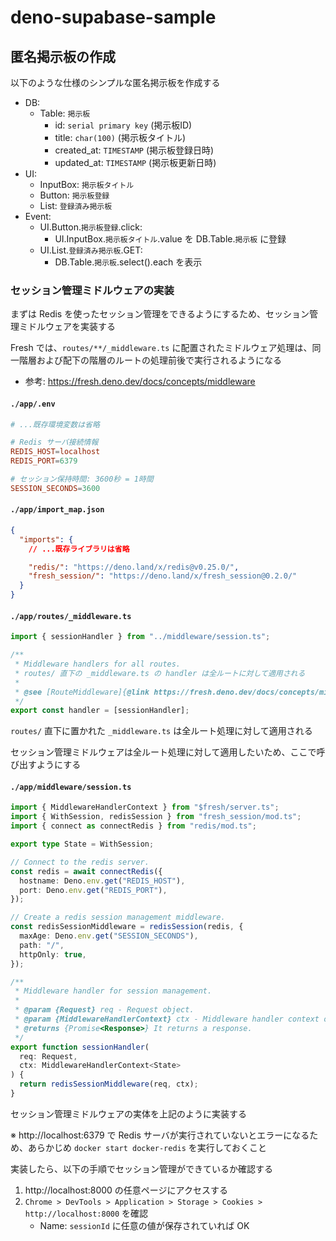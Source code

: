 # deno-supabase-sample

## 匿名掲示板の作成

以下のような仕様のシンプルな匿名掲示板を作成する

- DB:
    - Table: `掲示板`
        - id: `serial primary key` (掲示板ID)
        - title: `char(100)` (掲示板タイトル)
        - created_at: `TIMESTAMP` (掲示板登録日時)
        - updated_at: `TIMESTAMP` (掲示板更新日時)
- UI:
    - InputBox: `掲示板タイトル`
    - Button: `掲示板登録`
    - List: `登録済み掲示板`
- Event:
    - UI.Button.`掲示板登録`.click:
        - UI.InputBox.`掲示板タイトル`.value を DB.Table.`掲示板` に登録
    - UI.List.`登録済み掲示板`.GET:
        - DB.Table.`掲示板`.select().each を表示

### セッション管理ミドルウェアの実装
まずは Redis を使ったセッション管理をできるようにするため、セッション管理ミドルウェアを実装する

Fresh では、`routes/**/_middleware.ts` に配置されたミドルウェア処理は、同一階層および配下の階層のルートの処理前後で実行されるようになる

- 参考: https://fresh.deno.dev/docs/concepts/middleware

#### `./app/.env`
```conf
# ...既存環境変数は省略

# Redis サーバ接続情報
REDIS_HOST=localhost
REDIS_PORT=6379

# セッション保持時間: 3600秒 = 1時間
SESSION_SECONDS=3600
```

#### `./app/import_map.json`
```json
{
  "imports": {
    // ...既存ライブラリは省略

    "redis/": "https://deno.land/x/redis@v0.25.0/",
    "fresh_session/": "https://deno.land/x/fresh_session@0.2.0/"
  }
}
```

#### `./app/routes/_middleware.ts`
```typescript
import { sessionHandler } from "../middleware/session.ts";

/**
 * Middleware handlers for all routes.
 * routes/ 直下の _middleware.ts の handler は全ルートに対して適用される
 *
 * @see [RouteMiddleware]{@link https://fresh.deno.dev/docs/concepts/middleware}
 */
export const handler = [sessionHandler];
```

`routes/` 直下に置かれた `_middleware.ts` は全ルート処理に対して適用される

セッション管理ミドルウェアは全ルート処理に対して適用したいため、ここで呼び出すようにする

#### `./app/middleware/session.ts`
```typescript
import { MiddlewareHandlerContext } from "$fresh/server.ts";
import { WithSession, redisSession } from "fresh_session/mod.ts";
import { connect as connectRedis } from "redis/mod.ts";

export type State = WithSession;

// Connect to the redis server.
const redis = await connectRedis({
  hostname: Deno.env.get("REDIS_HOST"),
  port: Deno.env.get("REDIS_PORT"),
});

// Create a redis session management middleware.
const redisSessionMiddleware = redisSession(redis, {
  maxAge: Deno.env.get("SESSION_SECONDS"),
  path: "/",
  httpOnly: true,
});

/**
 * Middleware handler for session management.
 *
 * @param {Request} req - Request object.
 * @param {MiddlewareHandlerContext} ctx - Middleware handler context object.
 * @returns {Promise<Response>} It returns a response.
 */
export function sessionHandler(
  req: Request,
  ctx: MiddlewareHandlerContext<State>
) {
  return redisSessionMiddleware(req, ctx);
}
```

セッション管理ミドルウェアの実体を上記のように実装する

※ http://localhost:6379 で Redis サーバが実行されていないとエラーになるため、あらかじめ `docker start docker-redis` を実行しておくこと

実装したら、以下の手順でセッション管理ができているか確認する

1. http://localhost:8000 の任意ページにアクセスする
2. `Chrome > DevTools > Application > Storage > Cookies > http://localhost:8000` を確認
   - Name: `sessionId` に任意の値が保存されていれば OK
